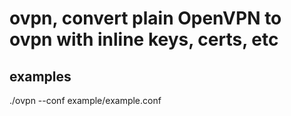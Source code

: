 # ovpn, convert plain OpenVPN to ovpn with inline keys, certs, etc 

## examples

./ovpn --conf example/example.conf
